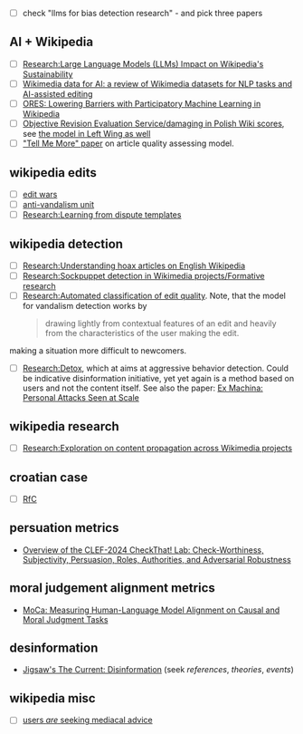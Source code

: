 - [ ] check "llms for bias detection research" - and pick three papers

## AI + Wikipedia

- [ ] [Research:Large Language Models (LLMs) Impact on Wikipedia's Sustainability](<https://meta.wikimedia.org/wiki/Research:Large_Language_Models_(LLMs)_Impact_on_Wikipedia%27s_Sustainability>)
- [ ] [Wikimedia data for AI: a review of Wikimedia datasets for NLP tasks and AI-assisted editing](https://arxiv.org/abs/2410.08918)
- [ ] [ORES: Lowering Barriers with Participatory Machine Learning in Wikipedia](https://arxiv.org/abs/1909.05189)
- [ ] [Objective Revision Evaluation Service/damaging in Polish Wiki scores](<https://meta.wikimedia.org/wiki/Objective_Revision_Evaluation_Service/damaging#Polish_Wikipedia_(plwiki)>), see [the model in Left Wing as well](https://analytics.wikimedia.org/published/wmf-ml-models/damaging/plwiki/20220214171806/)
- [ ] ["Tell Me More" paper](https://grouplens.org/site-content/uploads/2013/09/wikisym2013_warnckewang-cosley-riedl.pdf) on article quality assessing model.

## wikipedia edits

- [ ] [edit wars](https://en.wikipedia.org/wiki/Wikipedia:Edit_warring#The_three-revert_rule)
- [ ] [anti-vandalism unit](https://en.wikipedia.org/wiki/Wikipedia:Counter-Vandalism_Unit)
- [ ] [Research:Learning from dispute templates](https://meta.wikimedia.org/wiki/Research:Learning_from_dispute_templates)

## wikipedia detection

- [ ] [Research:Understanding hoax articles on English Wikipedia](https://meta.wikimedia.org/wiki/Research:Understanding_hoax_articles_on_English_Wikipedia)
- [ ] [Research:Sockpuppet detection in Wikimedia projects/Formative research](https://meta.wikimedia.org/wiki/Research:Sockpuppet_detection_in_Wikimedia_projects/Formative_research#Short_literature_review)
- [ ] [Research:Automated classification of edit quality](https://meta.wikimedia.org/wiki/Research:Automated_classification_of_edit_quality). Note, that the model for vandalism detection works by
  > drawing lightly from contextual features of an edit and heavily from the characteristics of the user making the edit.

making a situation more difficult to newcomers.

- [ ] [Research:Detox](https://meta.wikimedia.org/wiki/Research:Detox), which at aims at aggressive behavior detection. Could be indicative disinformation initiative, yet yet again is a method based on users and not the content itself. See also the paper: [Ex Machina: Personal Attacks Seen at Scale](https://arxiv.org/abs/1610.08914)

## wikipedia research

- [ ] [Research:Exploration on content propagation across Wikimedia projects](https://meta.wikimedia.org/wiki/Research:Exploration_on_content_propagation_across_Wikimedia_projects)

## croatian case

- [ ] [RfC](https://meta.wikimedia.org/wiki/Requests_for_comment/Site-wide_administrator_abuse_and_WP:PILLARS_violations_on_the_Croatian_Wikipedia)

## persuation metrics

- [Overview of the CLEF-2024 CheckThat! Lab: Check-Worthiness, Subjectivity, Persuasion, Roles, Authorities, and Adversarial Robustness](https://link.springer.com/chapter/10.1007/978-3-031-71908-0_2)

## moral judgement alignment metrics

- [MoCa: Measuring Human-Language Model Alignment on Causal and Moral Judgment Tasks](https://web.stanford.edu/~cpiech/bio/papers/moca.pdf)

## desinformation

- [Jigsaw's The Current: Disinformation](https://current.withgoogle.com/the-current/disinformation/) (seek _references_, _theories_, _events_)

## wikipedia misc

- [ ] [users _are_ seeking mediacal advice](https://meta.wikimedia.org/wiki/Research:Investigating_Wikipedia%27s_role_as_a_gateway_to_medical_content)
